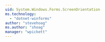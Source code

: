 ```yaml
---
uid: System.Windows.Forms.ScreenOrientation
ms.technology: 
  - "dotnet-winforms"
author: "stevehoag"
ms.author: "shoag"
manager: "wpickett"
---
```

